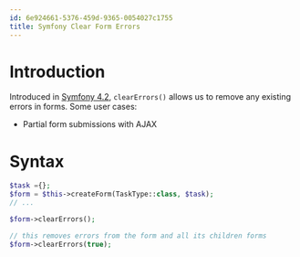 ```yaml
---
id: 6e924661-5376-459d-9365-0054027c1755
title: Symfony Clear Form Errors
---
```


# Introduction

Introduced in [Symfony 4.2](20201111101706-symfony_4_2), `clearErrors()`
allows us to remove any existing errors in forms. Some user cases:

-   Partial form submissions with AJAX

# Syntax

``` php
$task ={};
$form = $this->createForm(TaskType::class, $task);
// ...

$form->clearErrors();

// this removes errors from the form and all its children forms
$form->clearErrors(true);
```
